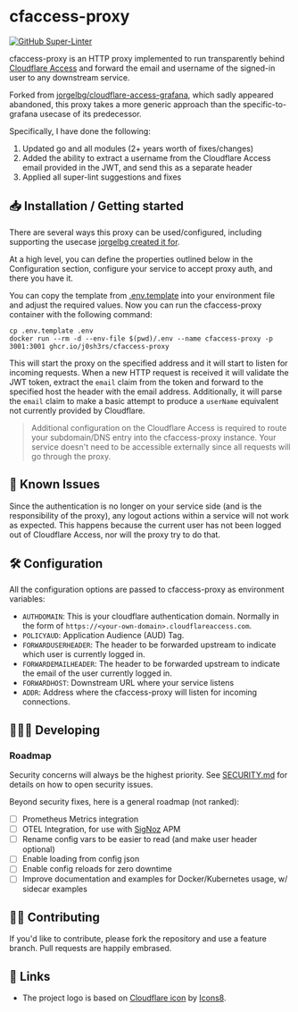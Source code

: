 # cfaccess-proxy

[![GitHub Super-Linter](https://github.com/j0sh3rs/cfaccess-proxy/workflows/Lint%20Code%20Base/badge.svg)](https://github.com/marketplace/actions/super-linter)

cfaccess-proxy is an HTTP proxy implemented to run transparently behind [Cloudflare
Access](https://teams.cloudflare.com/access/) and forward the email and username of the signed-in user to any downstream service.

Forked from [jorgelbg/cloudflare-access-grafana](https://github.com/jorgelbg/cloudflare-access-grafana), which sadly appeared abandoned, this proxy takes a more generic approach than the specific-to-grafana usecase of its predecessor.

Specifically, I have done the following:

1. Updated go and all modules (2+ years worth of fixes/changes)
1. Added the ability to extract a username from the Cloudflare Access email provided in the JWT, and send this as a separate header
1. Applied all super-lint suggestions and fixes

## 📥 Installation / Getting started

There are several ways this proxy can be used/configured, including supporting the usecase [jorgelbg created it for](https://github.com/jorgelbg/cloudflare-access-grafana#-installation--getting-started).

At a high level, you can define the properties outlined below in the Configuration section, configure your service to accept proxy auth, and there you have it.


You can copy the template from [.env.template](.env.template) into your environment file and adjust
the required values. Now you can run the cfaccess-proxy container with the following command:

```
cp .env.template .env
docker run --rm -d --env-file $(pwd)/.env --name cfaccess-proxy -p 3001:3001 ghcr.io/j0sh3rs/cfaccess-proxy
```

This will start the proxy on the specified address and it will start to listen for incoming requests.
When a new HTTP request is received it will validate the JWT token, extract the `email` claim from
the token and forward to the specified host the header with the email address. Additionally, it will parse the `email` claim to make a basic attempt to produce a `userName` equivalent not currently provided by Cloudflare.

> Additional configuration on the Cloudflare Access is required to route your subdomain/DNS entry
> into the cfaccess-proxy instance. Your service doesn't need to be accessible externally since
> all requests will go through the proxy.

## 👾 Known Issues

Since the authentication is no longer on your service side (and is the responsibility of the proxy), any logout actions within a service will not work as
expected. This happens
because the current user has not been logged out of Cloudflare Access, nor will the proxy try to do that.

## 🛠 Configuration

All the configuration options are passed to cfaccess-proxy as environment variables:

* `AUTHDOMAIN`: This is your cloudflare authentication domain. Normally in the form of `https://<your-own-domain>.cloudflareaccess.com`.
* `POLICYAUD`: Application Audience (AUD) Tag.
* `FORWARDUSERHEADER`: The header to be forwarded upstream to indicate which user is currently logged in.
* `FORWARDEMAILHEADER`: The header to be forwarded upstream to indicate the email of the user currently logged in.
* `FORWARDHOST`: Downstream URL where your service listens
* `ADDR`: Address where the cfaccess-proxy will listen for incoming connections.

## 👨🏻‍💻 Developing

### Roadmap

Security concerns will always be the highest priority. See [SECURITY.md](SECURITY.md) for details on how to open security issues.

Beyond security fixes, here is a general roadmap (not ranked):

- [ ] Prometheus Metrics integration
- [ ] OTEL Integration, for use with [SigNoz](https://signoz.io) APM
- [ ] Rename config vars to be easier to read (and make user header optional)
- [ ] Enable loading from config json
- [ ] Enable config reloads for zero downtime
- [ ] Improve documentation and examples for Docker/Kubernetes usage, w/ sidecar examples

## 🤚🏻 Contributing

If you'd like to contribute, please fork the repository and use a feature
branch. Pull requests are happily embrased.

## 🚀 Links

* The project logo is based on [Cloudflare icon](https://icons8.com/icons/set/cloudflare) by [Icons8](https://icons8.com).
